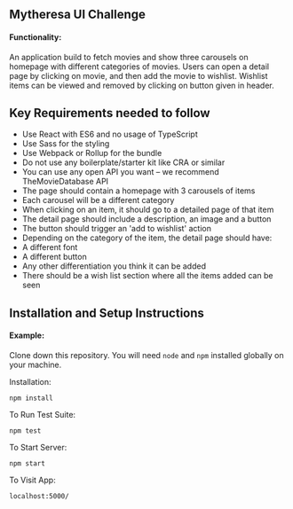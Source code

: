 ## Mytheresa UI Challenge

#### Functionality:

An application build to fetch movies and show three carousels on homepage with different categories of movies. Users can open a detail page by clicking on movie, and then add the movie to wishlist. Wishlist items can be viewed and removed by clicking on button given in header. 

## Key Requirements needed to follow

- Use React with ES6 and no usage of TypeScript
- Use Sass for the styling
- Use Webpack or Rollup for the bundle
- Do not use any boilerplate/starter kit like CRA or similar
- You can use any open API you want – we recommend TheMovieDatabase API
- The page should contain a homepage with 3 carousels of items
- Each carousel will be a different category
- When clicking on an item, it should go to a detailed page of that item
- The detail page should include a description, an image and a button
- The button should trigger an 'add to wishlist' action
- Depending on the category of the item, the detail page should have:
- A different font
- A different button
- Any other differentiation you think it can be added
- There should be a wish list section where all the items added can be seen

## Installation and Setup Instructions

#### Example:  

Clone down this repository. You will need `node` and `npm` installed globally on your machine.  

Installation:

`npm install`  

To Run Test Suite:  

`npm test`  

To Start Server:

`npm start`  

To Visit App:

`localhost:5000/`  
